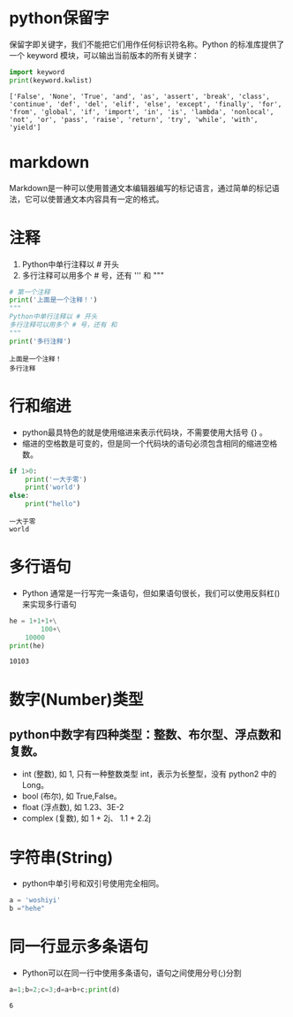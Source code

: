 # python保留字
保留字即关键字，我们不能把它们用作任何标识符名称。Python 的标准库提供了一个 keyword 模块，可以输出当前版本的所有关键字：


```python
import keyword
print(keyword.kwlist)
```

    ['False', 'None', 'True', 'and', 'as', 'assert', 'break', 'class', 'continue', 'def', 'del', 'elif', 'else', 'except', 'finally', 'for', 'from', 'global', 'if', 'import', 'in', 'is', 'lambda', 'nonlocal', 'not', 'or', 'pass', 'raise', 'return', 'try', 'while', 'with', 'yield']


# markdown 
Markdown是一种可以使用普通文本编辑器编写的标记语言，通过简单的标记语法，它可以使普通文本内容具有一定的格式。

# 注释
1. Python中单行注释以 # 开头
2. 多行注释可以用多个 # 号，还有 ''' 和 """


```python
# 第一个注释
print('上面是一个注释！')
"""
Python中单行注释以 # 开头
多行注释可以用多个 # 号，还有 和
"""
print('多行注释')
```

    上面是一个注释！
    多行注释


# 行和缩进
* python最具特色的就是使用缩进来表示代码块，不需要使用大括号 {} 。
* 缩进的空格数是可变的，但是同一个代码块的语句必须包含相同的缩进空格数。


```python
if 1>0:
    print('一大于零')
    print('world')
else:
    print("hello")
```

    一大于零
    world


# 多行语句
- Python 通常是一行写完一条语句，但如果语句很长，我们可以使用反斜杠(\)来实现多行语句


```python
he = 1+1+1+\
        100+\
    10000
print(he)
```

    10103


# 数字(Number)类型
## python中数字有四种类型：整数、布尔型、浮点数和复数。
* int (整数), 如 1, 只有一种整数类型 int，表示为长整型，没有 python2 中的 Long。
* bool (布尔), 如 True,False。
* float (浮点数), 如 1.23、3E-2
* complex (复数), 如 1 + 2j、 1.1 + 2.2j

# 字符串(String)
* python中单引号和双引号使用完全相同。


```python
a = 'woshiyi'
b ="hehe"
```

# 同一行显示多条语句
* Python可以在同一行中使用多条语句，语句之间使用分号(;)分割


```python
a=1;b=2;c=3;d=a+b+c;print(d)
```

    6

